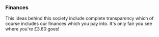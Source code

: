 ### Finances

This ideas behind this society include complete transparency which of course includes our finances which you pay into. It's only fair you see where you're £3.60 goes!


 